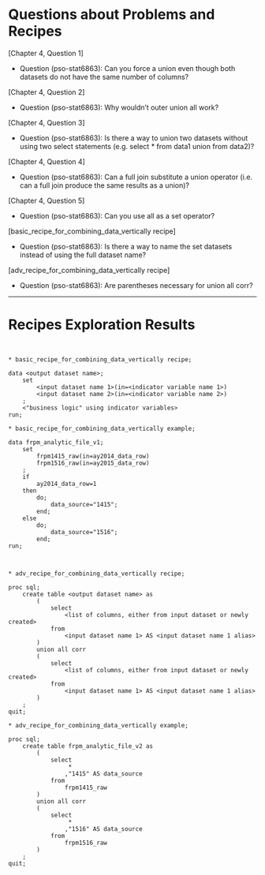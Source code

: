 
# Questions about Problems and Recipes


[Chapter 4, Question 1] 
* Question (pso-stat6863): Can you force a union even though both datasets do not have the same number of columns?

[Chapter 4, Question 2] 
* Question (pso-stat6863): Why wouldn’t outer union all work?

[Chapter 4, Question 3] 
* Question (pso-stat6863): Is there a way to union two datasets without using two select statements (e.g. select * from data1 union from data2)?

[Chapter 4, Question 4] 
* Question (pso-stat6863): Can a full join substitute a union operator (i.e. can a full join produce the same results as a union)?

[Chapter 4, Question 5] 
* Question (pso-stat6863): Can you use all as a set operator?

[basic_recipe_for_combining_data_vertically recipe] 
* Question (pso-stat6863): Is there a way to name the set datasets instead of using the full dataset name?

[adv_recipe_for_combining_data_vertically recipe] 
* Question (pso-stat6863): Are parentheses necessary for union all corr?


***



# Recipes Exploration Results



```


* basic_recipe_for_combining_data_vertically recipe;

data <output dataset name>;
    set
        <input dataset name 1>(in=<indicator variable name 1>)
        <input dataset name 2>(in=<indicator variable name 2>)
    ;
    <"business logic" using indicator variables> 
run; 

* basic_recipe_for_combining_data_vertically example;

data frpm_analytic_file_v1;
    set
        frpm1415_raw(in=ay2014_data_row)
        frpm1516_raw(in=ay2015_data_row)
    ;
    if
        ay2014_data_row=1
    then
        do;
            data_source="1415";
        end;
    else
        do;
            data_source="1516";
        end;
run;



* adv_recipe_for_combining_data_vertically recipe;

proc sql;
    create table <output dataset name> as
        (
            select
                <list of columns, either from input dataset or newly created>
            from
                <input dataset name 1> AS <input dataset name 1 alias>
        )
        union all corr
        (
            select
                <list of columns, either from input dataset or newly created>
            from
                <input dataset name 1> AS <input dataset name 1 alias>
        )
    ;
quit;

* adv_recipe_for_combining_data_vertically example;

proc sql;
    create table frpm_analytic_file_v2 as
        (
            select
                 *
                ,"1415" AS data_source
            from
                frpm1415_raw
        )
        union all corr
        (
            select
                 *
                ,"1516" AS data_source
            from
                frpm1516_raw
        )
    ;
quit;


```
